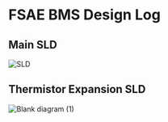 # FSAE BMS Design Log

## Main SLD
![SLD](https://github.com/user-attachments/assets/c1e21564-1ac7-4aae-a23a-20e109600b74)


## Thermistor Expansion SLD
![Blank diagram (1)](https://github.com/user-attachments/assets/36161d39-ba8f-4fa0-883d-7803decf00e4)
